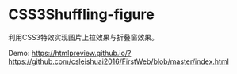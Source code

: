 # CSS3Shuffling-figure
利用CSS3特效实现图片上拉效果与折叠窗效果。


Demo:  https://htmlpreview.github.io/?https://github.com/csleishuai2016/FirstWeb/blob/master/index.html
